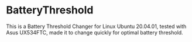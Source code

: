# BatteryThreshold

This is a Battery Threshold Changer for Linux Ubuntu 20.04.01, tested with Asus UX534FTC, made it to change quickly for optimal battery threshold.
